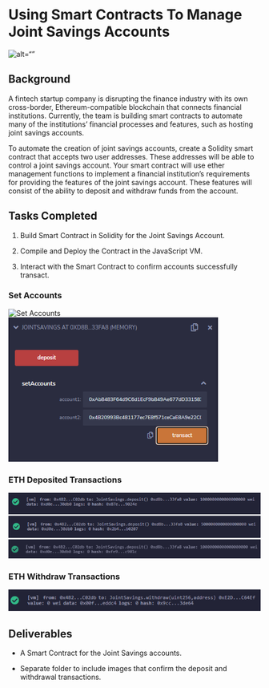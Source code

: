 # Using Smart Contracts To Manage Joint Savings Accounts 

![alt=“”](Images/20-5-challenge-image.png)

## Background

A fintech startup company is disrupting the finance industry with its own cross-border, Ethereum-compatible blockchain that connects financial institutions. Currently, the team is building smart contracts to automate many of the institutions’ financial processes and features, such as hosting joint savings accounts.

To automate the creation of joint savings accounts, create a Solidity smart contract that accepts two user addresses. These addresses will be able to control a joint savings account. Your smart contract will use ether management functions to implement a financial institution’s requirements for providing the features of the joint savings account. These features will consist of the ability to deposit and withdraw funds from the account.

## Tasks Completed

1. Build Smart Contract in Solidity for the Joint Savings Account.

2. Compile and Deploy the Contract in the JavaScript VM.

3. Interact with the Smart Contract to confirm accounts successfully transact.

### Set Accounts
![Set Accounts](https://github.com/cpanagopoulos/Smart-Contracts-With-Solidity/blob/main/Execution_Results/set_accounts_in-solidity.PNG)
![Identify Accounts](https://github.com/cpanagopoulos/Smart-Contracts-With-Solidity/blob/main/Execution_Results/set_accounts.PNG)

### ETH Deposited Transactions
![1 ETH Deposit](https://github.com/cpanagopoulos/Smart-Contracts-With-Solidity/blob/main/Execution_Results/1_eth_deposit.PNG)
![5 ETH Deposit](https://github.com/cpanagopoulos/Smart-Contracts-With-Solidity/blob/main/Execution_Results/5_eth_deposit.PNG)
![10 ETH Deposit](https://github.com/cpanagopoulos/Smart-Contracts-With-Solidity/blob/main/Execution_Results/10_eth_deposit.PNG)

### ETH Withdraw Transactions

![ETH withdraw](https://github.com/cpanagopoulos/Smart-Contracts-With-Solidity/blob/main/Execution_Results/withdraw_transaction.PNG)

## Deliverables

* A Smart Contract for the Joint Savings accounts.

* Separate folder to include images that confirm the deposit and withdrawal transactions.
